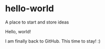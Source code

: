 # hello-world
A place to start and store ideas

Hello, world!

I am finally back to GitHub. This time to stay! :)
